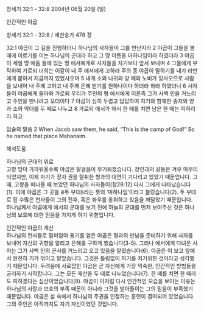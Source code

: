 창세기 32:1 - 32:8 
2004년 06월 20일 (일)

인간적인 야곱



창세기 32:1 - 32:8 / 새찬송가 478 장


32:1 야곱이 그 길을 진행하더니 하나님의 사자들이 그를 만난지라 
2 야곱이 그들을 볼 때에 이르기를 이는 하나님의 군대라 하고 그 땅 이름을 마하나임이라 하였더라 
3 야곱이 세일 땅 에돔 들에 있는 형 에서에게로 사자들을 자기보다 앞서 보내며 
4 그들에게 부탁하여 가로되 너희는 이같이 내 주 에서에게 고하라 주의 종 야곱이 말하기를 내가 라반에게 붙여서 지금까지 있었사오며 
5 내게 소와 나귀와 양 떼와 노비가 있사오므로 사람을 보내어 내 주께 고하고 내 주께 은혜 받기를 원하나이다 하더라 하라 하였더니 
6 사자들이 야곱에게 돌아와 가로되 우리가 주인의 형 에서에게 이른즉 그가 사백 인을 거느리고 주인을 만나려고 오더이다 
7 야곱이 심히 두렵고 답답하여 자기와 함께한 종자와 양과 소와 약대를 두 떼로 나누고 
8 가로되 에서가 와서 한 떼를 치면 남은 한 떼는 피하리라 하고 

입술의 말씀 
2 When Jacob saw them, he said, “This is the camp of God!” So he named that place Mahanaim.

해석도움





하나님의 군대의 위로  
고향 땅이 가까워올수록 야곱은 발걸음이 무거워졌습니다. 장인과의 갈등은 겨우 마무리 되었지만, 이제 자기가 장자 권을 탈취한 형과의 대면이 기다리고 있었기 때문입니다. 그 때,  고향을 떠나올 때 보았던 하나님의 사자들이(창28:12) 다시 그에게 나타났습니다(1). 이에 야곱은 그 곳을 ꡐ두 부대ꡑ라는 뜻의 ‘마하나임’이라고 불렀습니다(2). 두 부대로 된 수많은 천사들이 그의 전후, 혹은 좌우를 옹위하고 있음을 깨달았기 때문입니다. 하나님께서 야곱에게 에서의 군대를 보기 전에 하늘의 군대를 먼저 보여주신 것은 하나님의 보호에 대한 믿음을 가지게 하기 위함입니다.  

인간적인 야곱의 계산  
하나님의 천사들로 말미암아 용기를 얻은 야곱은 형과의 만남을 준비하기 위해 사자를 보내어 자신의 귀향을 알리고 은혜를 구하게 했습니다(3-5). 그러나 에서에게 다녀온 사자는 그가 사백 인의 군사를 거느리고 오고 있음을 알렸습니다(6). 야곱은 이 보고 앞에서 완전히 기가 꺾이고 말았습니다. 그것은 틀림없이 자기를 치기위한 것이라고 생각했기 때문입니다. 두려움에 사로잡힌 야곱은 곧 자신에게 가장 익숙한, 인간적인 방법들을 궁리하기 시작합니다. 그는 모든 재산을 두 떼로 나누었습니다(7). 한 떼를 치면 한 떼라도 피하겠다는 심산이었습니다(8).   야곱이 이처럼 다시 인간적인 모습을 보이는 이유는 하나님의 사랑과 보호의 부족 때문이 아니라 그것을 받아들이는 그의 믿음이 부족했기 때문입니다. 야곱은 삶 속에서 하나님의 주권을 인정하는 훈련이 결여되어 있었습니다. 그의 주인은 아직까지도 자기 자신이었던 것입니다.